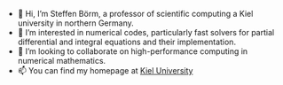- 👋 Hi, I’m Steffen Börm, a professor of scientific computing a Kiel university in northern Germany.
- 👀 I’m interested in numerical codes, particularly fast solvers for partial differential and integral equations and their implementation.
- 💞️ I’m looking to collaborate on high-performance computing in numerical mathematics.
- 📫 You can find my homepage at [Kiel University](http://www.math.uni-kiel.de/scicom)

<!---
sboerm/sboerm is a ✨ special ✨ repository because its `README.md` (this file) appears on your GitHub profile.
You can click the Preview link to take a look at your changes.
--->
